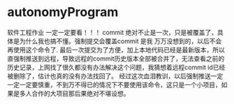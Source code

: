 # autonomyProgram
软件工程作业
一定一定要看！！！
commit 绝对不止是一次，只是被覆盖了，具体是为什么我也搞不懂。强制提交会覆盖commit 是我 万万没想到的，以后不会再使用这个命令了.
最后一次提交为了方便，加上本地代码已经是最新版本，所以直强制推送到远程，导致远程的commit历史版本全部被合并了，无法查看之前的历史记录，上网找了很久都没有办法解决这个问题，我猜想着远程commit id已经被删除了，估计也真的没有办法找回了。
经过这次血泪教训，以后强制推送一定一定一定要慎重，不到万不得已的情况下不要使用该命令，这只是一个小项目，如果是多人合作的大项目那后果绝对不堪设想。
